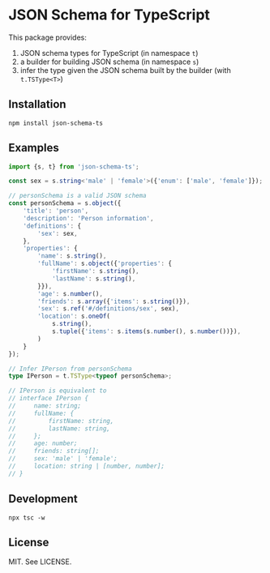 # JSON Schema for TypeScript

This package provides:

1. JSON schema types for TypeScript (in namespace `t`)
2. a builder for building JSON schema (in namespace `s`)
3. infer the type given the JSON schema built by the builder (with `t.TSType<T>`)

## Installation

```
npm install json-schema-ts
```

## Examples

```typescript
import {s, t} from 'json-schema-ts';

const sex = s.string<'male' | 'female'>({'enum': ['male', 'female']});

// personSchema is a valid JSON schema
const personSchema = s.object({
    'title': 'person',
    'description': 'Person information',
    'definitions': {
        'sex': sex,
    },
    'properties': {
        'name': s.string(),
        'fullName': s.object({'properties': {
            'firstName': s.string(),
            'lastName': s.string(),
        }}),
        'age': s.number(),
        'friends': s.array({'items': s.string()}),
        'sex': s.ref('#/definitions/sex', sex),
        'location': s.oneOf(
            s.string(),
            s.tuple({'items': s.items(s.number(), s.number())}),
        )
    }
});

// Infer IPerson from personSchema
type IPerson = t.TSType<typeof personSchema>;

// IPerson is equivalent to
// interface IPerson {
//     name: string;
//     fullName: {
//         firstName: string,
//         lastName: string,
//     };
//     age: number;
//     friends: string[];
//     sex: 'male' | 'female';
//     location: string | [number, number];
// }
```

## Development

```
npx tsc -w
```

## License
MIT. See LICENSE.